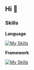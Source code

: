 ## Hi 👋

### Skills
**Language** 
<br>

[![My Skills](https://skillicons.dev/icons?i=ts,js,ruby&theme=light)](https://skillicons.dev)

**Framework**
<br>

[![My Skills](https://skillicons.dev/icons?i=react,nextjs,express,rails&theme=light)](https://skillicons.dev)

